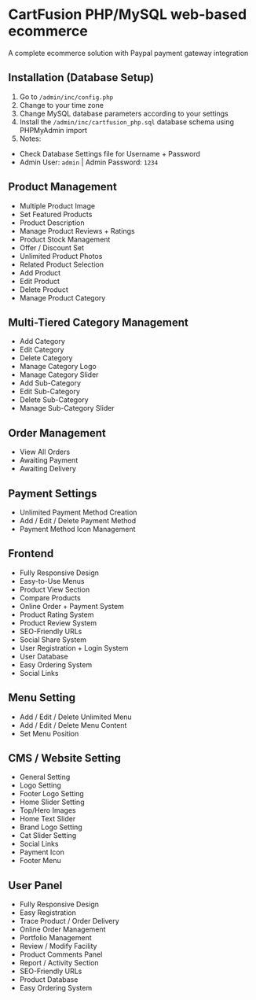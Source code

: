 # CartFusion PHP/MySQL web-based ecommerce

A complete ecommerce solution with Paypal payment gateway integration

## Installation (Database Setup)

1. Go to `/admin/inc/config.php`
2. Change to your time zone
3. Change MySQL database parameters according to your settings
4. Install the `/admin/inc/cartfusion_php.sql` database schema using PHPMyAdmin import
5. Notes:
 - Check Database Settings file for Username + Password
 - Admin User: `admin` | Admin Password: `1234`

## Product Management

- Multiple Product Image
- Set Featured Products
- Product Description
- Manage Product Reviews + Ratings
- Product Stock Management
- Offer / Discount Set
- Unlimited Product Photos
- Related Product Selection
- Add Product
- Edit Product
- Delete Product
- Manage Product Category 

## Multi-Tiered Category Management

- Add Category 
- Edit Category 
- Delete Category 
- Manage Category Logo
- Manage Category Slider
- Add Sub-Category 
- Edit Sub-Category 
- Delete Sub-Category 
- Manage Sub-Category Slider

## Order Management

- View All Orders
- Awaiting Payment
- Awaiting Delivery
 
 ## Payment Settings

- Unlimited Payment Method Creation
- Add / Edit / Delete Payment Method
- Payment Method Icon Management

## Frontend

- Fully Responsive Design
- Easy-to-Use Menus
- Product View Section
- Compare Products
- Online Order + Payment System
- Product Rating System
- Product Review System
- SEO-Friendly URLs
- Social Share System
- User Registration + Login System
- User Database
- Easy Ordering System
- Social Links

## Menu Setting

- Add / Edit / Delete Unlimited Menu
- Add / Edit / Delete Menu Content
- Set Menu Position

## CMS / Website Setting

- General Setting
- Logo Setting
- Footer Logo Setting
- Home Slider Setting
- Top/Hero Images
- Home Text Slider
- Brand Logo Setting
- Cat Slider Setting
- Social Links
- Payment Icon
- Footer Menu

## User Panel

- Fully Responsive Design
- Easy Registration
- Trace Product / Order Delivery
- Online Order Management
- Portfolio Management
- Review / Modify Facility
- Product Comments Panel
- Report / Activity Section
- SEO-Friendly URLs
- Product Database
- Easy Ordering System
